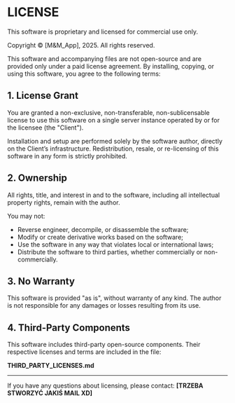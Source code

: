 # LICENSE

This software is proprietary and licensed for commercial use only.

Copyright © [M&M_App], 2025. All rights reserved.

This software and accompanying files are not open-source and are provided only under a paid license agreement. By installing, copying, or using this software, you agree to the following terms:

## 1. License Grant

You are granted a non-exclusive, non-transferable, non-sublicensable license to use this software on a single server instance operated by or for the licensee (the "Client").

Installation and setup are performed solely by the software author, directly on the Client’s infrastructure. Redistribution, resale, or re-licensing of this software in any form is strictly prohibited.

## 2. Ownership

All rights, title, and interest in and to the software, including all intellectual property rights, remain with the author.

You may not:

- Reverse engineer, decompile, or disassemble the software;
- Modify or create derivative works based on the software;
- Use the software in any way that violates local or international laws;
- Distribute the software to third parties, whether commercially or non-commercially.

## 3. No Warranty

This software is provided "as is", without warranty of any kind. The author is not responsible for any damages or losses resulting from its use.

## 4. Third-Party Components

This software includes third-party open-source components. Their respective licenses and terms are included in the file:

**THIRD_PARTY_LICENSES.md**

---

If you have any questions about licensing, please contact: **[TRZEBA STWORZYĆ JAKIŚ MAIL XD]**
